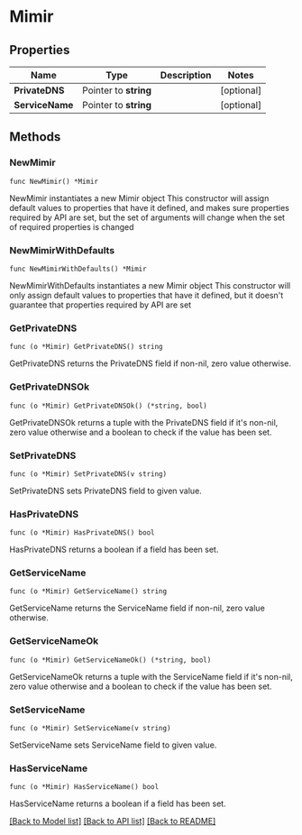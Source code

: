 # Mimir

## Properties

Name | Type | Description | Notes
------------ | ------------- | ------------- | -------------
**PrivateDNS** | Pointer to **string** |  | [optional] 
**ServiceName** | Pointer to **string** |  | [optional] 

## Methods

### NewMimir

`func NewMimir() *Mimir`

NewMimir instantiates a new Mimir object
This constructor will assign default values to properties that have it defined,
and makes sure properties required by API are set, but the set of arguments
will change when the set of required properties is changed

### NewMimirWithDefaults

`func NewMimirWithDefaults() *Mimir`

NewMimirWithDefaults instantiates a new Mimir object
This constructor will only assign default values to properties that have it defined,
but it doesn't guarantee that properties required by API are set

### GetPrivateDNS

`func (o *Mimir) GetPrivateDNS() string`

GetPrivateDNS returns the PrivateDNS field if non-nil, zero value otherwise.

### GetPrivateDNSOk

`func (o *Mimir) GetPrivateDNSOk() (*string, bool)`

GetPrivateDNSOk returns a tuple with the PrivateDNS field if it's non-nil, zero value otherwise
and a boolean to check if the value has been set.

### SetPrivateDNS

`func (o *Mimir) SetPrivateDNS(v string)`

SetPrivateDNS sets PrivateDNS field to given value.

### HasPrivateDNS

`func (o *Mimir) HasPrivateDNS() bool`

HasPrivateDNS returns a boolean if a field has been set.

### GetServiceName

`func (o *Mimir) GetServiceName() string`

GetServiceName returns the ServiceName field if non-nil, zero value otherwise.

### GetServiceNameOk

`func (o *Mimir) GetServiceNameOk() (*string, bool)`

GetServiceNameOk returns a tuple with the ServiceName field if it's non-nil, zero value otherwise
and a boolean to check if the value has been set.

### SetServiceName

`func (o *Mimir) SetServiceName(v string)`

SetServiceName sets ServiceName field to given value.

### HasServiceName

`func (o *Mimir) HasServiceName() bool`

HasServiceName returns a boolean if a field has been set.


[[Back to Model list]](../README.md#documentation-for-models) [[Back to API list]](../README.md#documentation-for-api-endpoints) [[Back to README]](../README.md)


